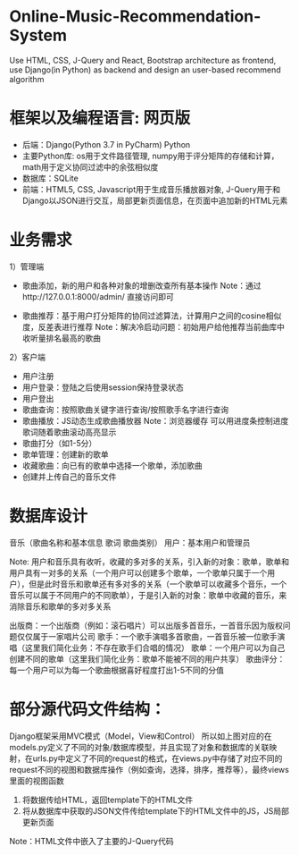# Online-Music-Recommendation-System
 Use HTML, CSS, J-Query and React, Bootstrap architecture as frontend, use Django(in Python) as backend and design an user-based recommend algorithm

# 框架以及编程语言: 网页版

* 后端：Django(Python 3.7 in PyCharm) Python
* 主要Python库: os用于文件路径管理, numpy用于评分矩阵的存储和计算，math用于定义协同过滤中的余弦相似度
* 数据库：SQLite
* 前端：HTML5, CSS, Javascript用于生成音乐播放器对象, J-Query用于和Django以JSON进行交互，局部更新页面信息，在页面中追加新的HTML元素

# 业务需求

1）管理端
* 歌曲添加，新的用户和各种对象的增删改查所有基本操作
Note：通过http://127.0.0.1:8000/admin/ 直接访问即可

* 歌曲推荐：基于用户打分矩阵的协同过滤算法，计算用户之间的cosine相似度，反差表进行推荐
Note：解决冷启动问题：初始用户给他推荐当前曲库中收听量排名最高的歌曲

2）客户端

* 用户注册
* 用户登录：登陆之后使用session保持登录状态
* 用户登出
* 歌曲查询：按照歌曲关键字进行查询/按照歌手名字进行查询
* 歌曲播放：JS动态生成歌曲播放器
Note：浏览器缓存 可以用进度条控制进度 歌词随着歌曲滚动高亮显示
* 歌曲打分（如1-5分）
* 歌单管理：创建新的歌单
* 收藏歌曲：向已有的歌单中选择一个歌单，添加歌曲
* 创建并上传自己的音乐文件
 
# 	数据库设计

音乐（歌曲名称和基本信息 歌词 歌曲类别）
用户：基本用户和管理员

Note: 用户和音乐具有收听，收藏的多对多的关系，引入新的对象：歌单，歌单和用户具有一对多的关系（一个用户可以创建多个歌单，一个歌单只属于一个用户），但是此时音乐和歌单还有多对多的关系（一个歌单可以收藏多个音乐，一个音乐可以属于不同用户的不同歌单），于是引入新的对象：歌单中收藏的音乐，来消除音乐和歌单的多对多关系

出版商：一个出版商（例如：滚石唱片）可以出版多首音乐，一首音乐因为版权问题仅仅属于一家唱片公司
歌手：一个歌手演唱多首歌曲，一首音乐被一位歌手演唱（这里我们简化业务：不存在歌手们合唱的情况）
歌单：一个用户可以为自己创建不同的歌单（这里我们简化业务：歌单不能被不同的用户共享）
歌曲评分：每一个用户可以为每一个歌曲根据喜好程度打出1-5不同的分值

# 部分源代码文件结构：
 
Django框架采用MVC模式（Model，View和Control）
所以如上图对应的在models.py定义了不同的对象/数据库模型，并且实现了对象和数据库的关联映射，在urls.py中定义了不同的request的格式，在views.py中存储了对应不同的request不同的视图和数据库操作（例如查询，选择，排序，推荐等），最终views里面的视图函数
1.	将数据传给HTML，返回template下的HTML文件
2.	将从数据库中获取的JSON文件传给template下的HTML文件中的JS，JS局部更新页面

Note：HTML文件中嵌入了主要的J-Query代码
